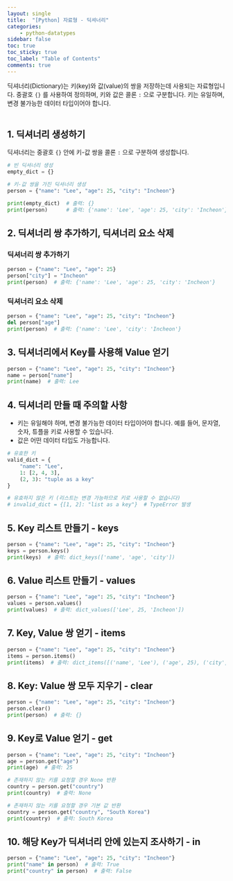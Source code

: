 ```yaml
---
layout: single
title:  "[Python] 자료형 - 딕셔너리"
categories: 
    - python-datatypes
sidebar: false
toc: true
toc_sticky: true
toc_label: "Table of Contents"
comments: true
---
```




딕셔너리(Dictionary)는 키(key)와 값(value)의 쌍을 저장하는데 사용되는 자료형입니다. 중괄호 `{}` 를 사용하여 정의하며, 키와 값은 콜론 `:` 으로 구분합니다. 키는 유일하며, 변경 불가능한 데이터 타입이어야 합니다.
<br><br>

## 1. 딕셔너리 생성하기

딕셔너리는 중괄호 `{}` 안에 키-값 쌍을 콜론 `:` 으로 구분하여 생성합니다.

```python
# 빈 딕셔너리 생성
empty_dict = {}

# 키-값 쌍을 가진 딕셔너리 생성
person = {"name": "Lee", "age": 25, "city": "Incheon"}

print(empty_dict)  # 출력: {}
print(person)      # 출력: {'name': 'Lee', 'age': 25, 'city': 'Incheon'}
```

## 2. 딕셔너리 쌍 추가하기, 딕셔너리 요소 삭제

### 딕셔너리 쌍 추가하기

```python
person = {"name": "Lee", "age": 25}
person["city"] = "Incheon"
print(person)  # 출력: {'name': 'Lee', 'age': 25, 'city': 'Incheon'}
```

### 딕셔너리 요소 삭제

```python
person = {"name": "Lee", "age": 25, "city": "Incheon"}
del person["age"]
print(person)  # 출력: {'name': 'Lee', 'city': 'Incheon'}
```

## 3. 딕셔너리에서 Key를 사용해 Value 얻기

```python
person = {"name": "Lee", "age": 25, "city": "Incheon"}
name = person["name"]
print(name)  # 출력: Lee
```

## 4. 딕셔너리 만들 때 주의할 사항
- 키는 유일해야 하며, 변경 불가능한 데이터 타입이어야 합니다. 예를 들어, 문자열, 숫자, 튜플을 키로 사용할 수 있습니다.
- 값은 어떤 데이터 타입도 가능합니다.

```python
# 유효한 키
valid_dict = {
    "name": "Lee",
    1: [2, 4, 3],
    (2, 3): "tuple as a key"
}

# 유효하지 않은 키 (리스트는 변경 가능하므로 키로 사용할 수 없습니다)
# invalid_dict = {[1, 2]: "list as a key"}  # TypeError 발생
```

## 5. Key 리스트 만들기 - keys

```python
person = {"name": "Lee", "age": 25, "city": "Incheon"}
keys = person.keys()
print(keys)  # 출력: dict_keys(['name', 'age', 'city'])
```

## 6. Value 리스트 만들기 - values

```python
person = {"name": "Lee", "age": 25, "city": "Incheon"}
values = person.values()
print(values)  # 출력: dict_values(['Lee', 25, 'Incheon'])
```

## 7. Key, Value 쌍 얻기 - items

```python
person = {"name": "Lee", "age": 25, "city": "Incheon"}
items = person.items()
print(items)  # 출력: dict_items([('name', 'Lee'), ('age', 25), ('city', 'Incheon')])
```

## 8. Key: Value 쌍 모두 지우기 - clear

```python
person = {"name": "Lee", "age": 25, "city": "Incheon"}
person.clear()
print(person)  # 출력: {}
```

## 9. Key로 Value 얻기 - get

```python
person = {"name": "Lee", "age": 25, "city": "Incheon"}
age = person.get("age")
print(age)  # 출력: 25

# 존재하지 않는 키를 요청할 경우 None 반환
country = person.get("country")
print(country)  # 출력: None

# 존재하지 않는 키를 요청할 경우 기본 값 반환
country = person.get("country", "South Korea")
print(country)  # 출력: South Korea
```

## 10. 해당 Key가 딕셔너리 안에 있는지 조사하기 - in

```python
person = {"name": "Lee", "age": 25, "city": "Incheon"}
print("name" in person)  # 출력: True
print("country" in person)  # 출력: False
```